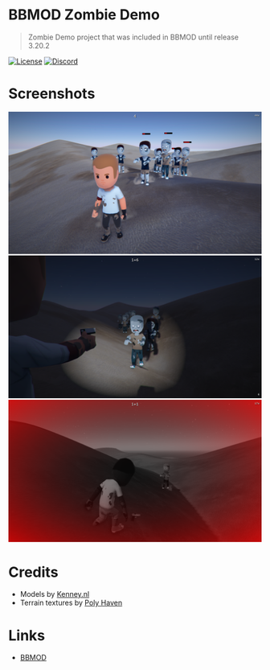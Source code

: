 # BBMOD Zombie Demo
> Zombie Demo project that was included in BBMOD until release 3.20.2

[![License](https://img.shields.io/github/license/blueburncz/BBMOD-Zombie-Demo)](LICENSE)
[![Discord](https://img.shields.io/discord/298884075585011713?label=Discord)](https://discord.gg/ep2BGPm)

# Screenshots
![Day](screenshots/Day.png)
![Night](screenshots/Night.png)
![Vignette and grayscale](screenshots/VignetteAndGrayscale.png)

# Credits
* Models by [Kenney.nl](https://www.kenney.nl/)
* Terrain textures by [Poly Haven](https://polyhaven.com/)

# Links
* [BBMOD](https://github.com/blueburncz/BBMOD)

